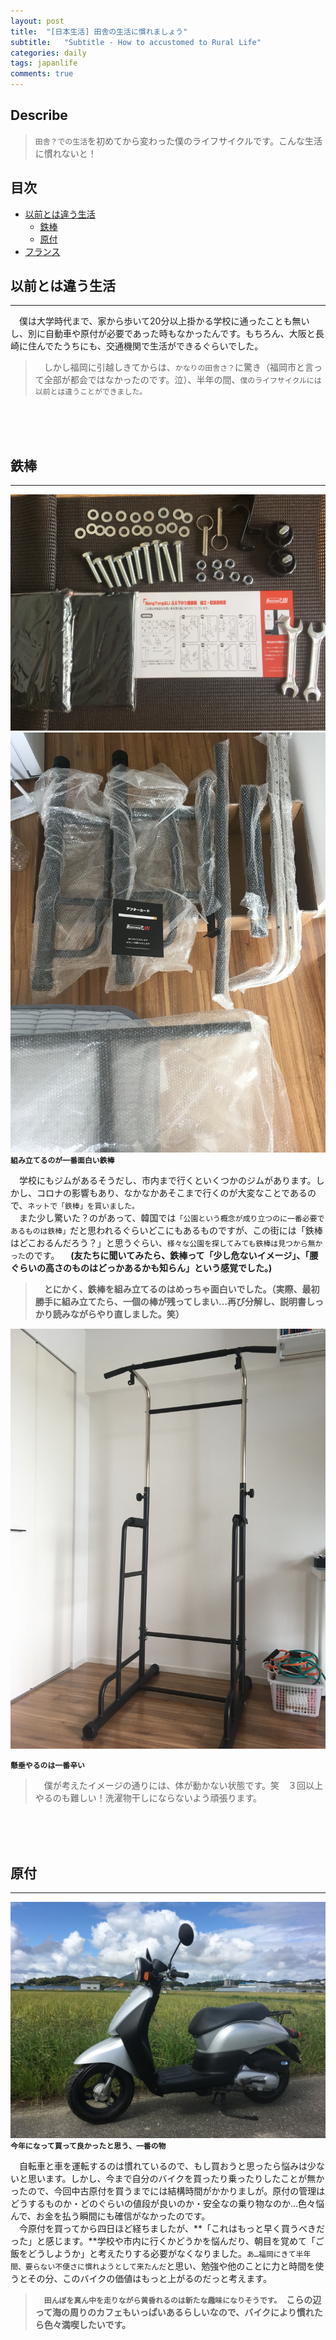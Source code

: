 ```yaml
---
layout: post
title:  "[日本生活] 田舎の生活に慣れましょう"
subtitle:   "Subtitle - How to accustomed to Rural Life"
categories: daily
tags: japanlife
comments: true
---
```

## Describe
> `田舎？での生活`を初めてから変わった僕のライフサイクルです。こんな生活に慣れないと！

## 目次
- [以前とは違う生活](#jump1)
  - [鉄棒](#jump2)
  - [原付](#jump3)
- [フランス](#jump4)

## <a name="jump1">以前とは違う生活</a>
---
　僕は大学時代まで、家から歩いて20分以上掛かる学校に通ったことも無いし、別に自動車や原付が必要であった時もなかったんです。もちろん、大阪と長崎に住んでたうちにも、交通機関で生活ができるぐらいでした。

>　しかし福岡に引越しきてからは、`かなりの田舎さ？`に驚き（福岡市と言って全部が都会ではなかったのです。泣）、半年の間、`僕のライフサイクルには以前とは違うことができました。`

<br><br><br>

## <a name="jump2">鉄棒</a>
---
![鉄棒](/assets/img/daily/japanlife_2.JPG)
![鉄棒](/assets/img/daily/japanlife_3.JPG)
**`組み立てるのが一番面白い鉄棒`**

　学校にもジムがあるそうだし、市内まで行くといくつかのジムがあります。しかし、コロナの影響もあり、なかなかあそこまで行くのが大変なことであるので、`ネットで「鉄棒」を買いました。`<br>　また少し驚いた？のがあって、韓国では`「公園という概念が成り立つのに一番必要であるものは鉄棒」`だと思われるぐらいどこにもあるものですが、この街には「鉄棒はどこおるんだろう？」と思うぐらい、`様々な公園を探してみても鉄棒は見つから無かった`のです。
　**(友たちに聞いてみたら、鉄棒って「少し危ないイメージ」、「腰ぐらいの高さのものはどっかあるかも知らん」という感覚でした。)**

>　**とにかく、鉄棒を組み立てるのはめっちゃ面白いでした。（実際、最初勝手に組み立てたら、一個の棒が残ってしまい…再び分解し、説明書しっかり読みながらやり直しました。笑）**

![鉄棒](/assets/img/daily/japanlife_4.JPG)

**`懸垂やるのは一番辛い`**
>　僕が考えたイメージの通りには、体が動かない状態です。笑　３回以上やるのも難しい！洗濯物干しにならないよう頑張ります。


<br><br><br>

## <a name="jump3">原付</a>
---
![原付](/assets/img/daily/japanlife_5.JPG)
**`今年になって買って良かったと思う、一番の物`**

　自転車と車を運転するのは慣れているので、もし買おうと思ったら悩みは少ないと思います。しかし、今まで自分のバイクを買ったり乗ったりしたことが無かったので、今回中古原付を買うまでには結構時間がかかりましが。原付の管理はどうするものか・どのぐらいの値段が良いのか・安全なの乗り物なのか…色々悩んで、お金を払う瞬間にも確信がなかったのです。<br>
　今原付を買ってから四日ほど経ちましたが、**「これはもっと早く買うべきだった」と感じます。**学校や市内に行くかどうかを悩んだり、朝目を覚めて「ご飯をどうしようか」と考えたりする必要がなくなりました。`あ…福岡にきて半年間、要らない不便さに慣れようとして来たんだ`と思い、勉強や他のことに力と時間を使うとその分、このバイクの価値はもっと上がるのだっと考えます。

>　**`田んぼを真ん中を走りながら黄昏れるのは新たな趣味になりそうです。`**　**こらの辺って海の周りのカフェもいっぱいあるらしいなので、バイクにより慣れたら色々満喫したいです。**
